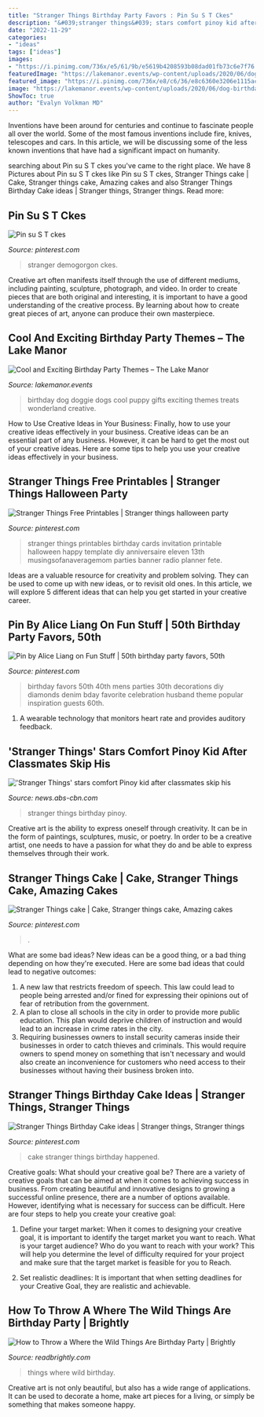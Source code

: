 ```yaml
---
title: "Stranger Things Birthday Party Favors : Pin Su S T Ckes"
description: "&#039;stranger things&#039; stars comfort pinoy kid after classmates skip his"
date: "2022-11-29"
categories:
- "ideas"
tags: ["ideas"]
images:
- "https://i.pinimg.com/736x/e5/61/9b/e5619b4208593b08dad01fb73c6e7f76.jpg"
featuredImage: "https://lakemanor.events/wp-content/uploads/2020/06/dog-birthday-party-2.jpg"
featured_image: "https://i.pinimg.com/736x/e8/c6/36/e8c6360e3206e1115acff5bd8772ae2d.jpg"
image: "https://lakemanor.events/wp-content/uploads/2020/06/dog-birthday-party-2.jpg"
ShowToc: true
author: "Evalyn Volkman MD"
---
```



Inventions have been around for centuries and continue to fascinate people all over the world. Some of the most famous inventions include fire, knives, telescopes and cars. In this article, we will be discussing some of the less known inventions that have had a significant impact on humanity.

	

		
searching about Pin su S T ckes you've came to the right place. We have 8 Pictures about Pin su S T ckes like Pin su S T ckes, Stranger Things cake | Cake, Stranger things cake, Amazing cakes and also Stranger Things Birthday Cake ideas | Stranger things, Stranger things. Read more:
		
    
## Pin Su S T Ckes

<img loading=lazy src="https://i.pinimg.com/736x/ad/a9/ce/ada9cec7d63df794d51853e851a02edb.jpg" onerror="this.onerror=null;this.src='https://tse2.mm.bing.net/th?id=OIP.lhPps4ozZpARTLZqLjFwVgHaKw&amp;pid=15.1';" alt="Pin su S T ckes">

_Source: pinterest.com_

>stranger demogorgon ckes. 

	

Creative art often manifests itself through the use of different mediums, including painting, sculpture, photograph, and video. In order to create pieces that are both original and interesting, it is important to have a good understanding of the creative process. By learning about how to create great pieces of art, anyone can produce their own masterpiece.

    
## Cool And Exciting Birthday Party Themes – The Lake Manor

<img loading=lazy src="https://lakemanor.events/wp-content/uploads/2020/06/dog-birthday-party-2.jpg" onerror="this.onerror=null;this.src='https://tse1.mm.bing.net/th?id=OIP.HzNmPhQCG-9LurWfx3WzbAHaF8&amp;pid=15.1';" alt="Cool and Exciting Birthday Party Themes – The Lake Manor">

_Source: lakemanor.events_

>birthday dog doggie dogs cool puppy gifts exciting themes treats wonderland creative. 

	

How to Use Creative Ideas in Your Business: Finally, how to use your creative ideas effectively in your business.
Creative ideas can be an essential part of any business. However, it can be hard to get the most out of your creative ideas. Here are some tips to help you use your creative ideas effectively in your business.

    
## Stranger Things Free Printables | Stranger Things Halloween Party

<img loading=lazy src="https://i.pinimg.com/736x/e8/c6/36/e8c6360e3206e1115acff5bd8772ae2d.jpg" onerror="this.onerror=null;this.src='https://tse4.mm.bing.net/th?id=OIP.qYUpzeFO9A2DSh3ByTkLBwAAAA&amp;pid=15.1';" alt="Stranger Things Free Printables | Stranger things halloween party">

_Source: pinterest.com_

>stranger things printables birthday cards invitation printable halloween happy template diy anniversaire eleven 13th musingsofanaveragemom parties banner radio planner fete. 

	

Ideas are a valuable resource for creativity and problem solving. They can be used to come up with new ideas, or to revisit old ones. In this article, we will explore 5 different ideas that can help you get started in your creative career.

    
## Pin By Alice Liang On Fun Stuff | 50th Birthday Party Favors, 50th

<img loading=lazy src="https://i.pinimg.com/736x/1b/1f/75/1b1f7547e1652bc1789b36f92fb60d15--th-birthday-favors-th-birthday-parties.jpg" onerror="this.onerror=null;this.src='https://tse4.mm.bing.net/th?id=OIP.NaMM6ee3lA4emN2NTF0J3QHaHa&amp;pid=15.1';" alt="Pin by Alice Liang on Fun Stuff | 50th birthday party favors, 50th">

_Source: pinterest.com_

>birthday favors 50th 40th mens parties 30th decorations diy diamonds denim bday favorite celebration husband theme popular inspiration guests 60th. 

	

1. A wearable technology that monitors heart rate and provides auditory feedback.

    
## &#039;Stranger Things&#039; Stars Comfort Pinoy Kid After Classmates Skip His

<img loading=lazy src="https://sa.kapamilya.com/absnews/abscbnnews/media/2018/entertainment/03/21/aaron1.jpg?ext=.jpg" onerror="this.onerror=null;this.src='https://tse1.mm.bing.net/th?id=OIP.W_gCU08HdbVNcf_euugH0AHaE7&amp;pid=15.1';" alt="&#039;Stranger Things&#039; stars comfort Pinoy kid after classmates skip his">

_Source: news.abs-cbn.com_

>stranger things birthday pinoy. 

	

Creative art is the ability to express oneself through creativity. It can be in the form of paintings, sculptures, music, or poetry. In order to be a creative artist, one needs to have a passion for what they do and be able to express themselves through their work.

    
## Stranger Things Cake | Cake, Stranger Things Cake, Amazing Cakes

<img loading=lazy src="https://i.pinimg.com/originals/45/a0/00/45a000727b18ce38fc0307bd3e82a575.jpg" onerror="this.onerror=null;this.src='https://tse2.mm.bing.net/th?id=OIP.OVRivy2PYetLuDZXSQ8uSwHaJ4&amp;pid=15.1';" alt="Stranger Things cake | Cake, Stranger things cake, Amazing cakes">

_Source: pinterest.com_

>. 

	

What are some bad ideas?
New ideas can be a good thing, or a bad thing depending on how they're executed. Here are some bad ideas that could lead to negative outcomes: 
1. A new law that restricts freedom of speech. This law could lead to people being arrested and/or fined for expressing their opinions out of fear of retribution from the government. 
2. A plan to close all schools in the city in order to provide more public education. This plan would deprive children of instruction and would lead to an increase in crime rates in the city. 
3. Requiring businesses owners to install security cameras inside their businesses in order to catch thieves and criminals. This would require owners to spend money on something that isn't necessary and would also create an inconvenience for customers who need access to their businesses without having their business broken into. 

    
## Stranger Things Birthday Cake Ideas | Stranger Things, Stranger Things

<img loading=lazy src="https://i.pinimg.com/736x/e5/61/9b/e5619b4208593b08dad01fb73c6e7f76.jpg" onerror="this.onerror=null;this.src='https://tse1.mm.bing.net/th?id=OIP.CGyMEPS-AINHuNXFN1tvvgHaNK&amp;pid=15.1';" alt="Stranger Things Birthday Cake ideas | Stranger things, Stranger things">

_Source: pinterest.com_

>cake stranger things birthday happened. 

	

Creative goals: What should your creative goal be?
There are a variety of creative goals that can be aimed at when it comes to achieving success in business. From creating beautiful and innovative designs to growing a successful online presence, there are a number of options available. However, identifying what is necessary for success can be difficult. Here are four steps to help you create your creative goal:
1. Define your target market: When it comes to designing your creative goal, it is important to identify the target market you want to reach. What is your target audience? Who do you want to reach with your work? This will help you determine the level of difficulty required for your project and make sure that the target market is feasible for you to Reach.

2. Set realistic deadlines: It is important that when setting deadlines for your Creative Goal, they are realistic and achievable.

    
## How To Throw A Where The Wild Things Are Birthday Party | Brightly

<img loading=lazy src="http://assets.readbrightly.com/wp-content/uploads/2016/07/where-the-wild-things-are-birthday-party-feat.jpg" onerror="this.onerror=null;this.src='https://tse1.mm.bing.net/th?id=OIP.QlhXIhPI3KxT6GZhf-OKfwHaFS&amp;pid=15.1';" alt="How to Throw a Where the Wild Things Are Birthday Party | Brightly">

_Source: readbrightly.com_

>things where wild birthday. 

	

Creative art is not only beautiful, but also has a wide range of applications. It can be used to decorate a home, make art pieces for a living, or simply be something that makes someone happy.

